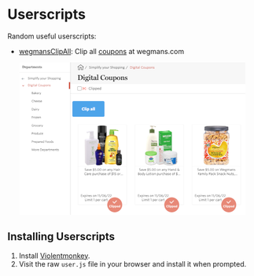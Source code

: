 # Userscripts

Random useful userscripts:

* [wegmansClipAll](https://github.com/jrib/userscripts/raw/main/scripts/wegmansClipAll.user.js): Clip all [coupons](https://shop.wegmans.com/shop/coupons) at wegmans.com

    ![wegmansClipAll](screenshots/wegmansClipAll.png)

## Installing Userscripts

1. Install [Violentmonkey](https://violentmonkey.github.io/).
2. Visit the raw `user.js` file in your browser and install it when prompted.


